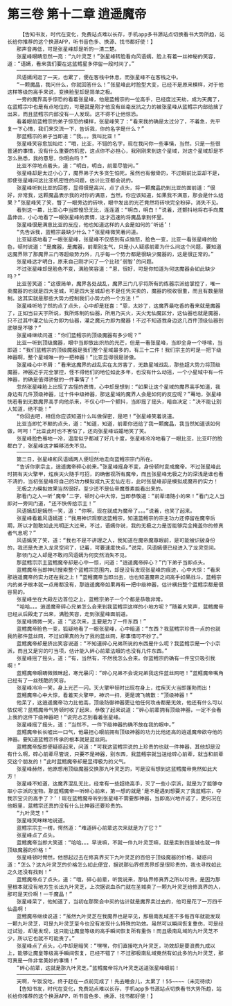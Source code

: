 # 第三卷 第十二章 逍遥魔帝
        【告知书友，时代在变化，免费站点难以长存，手机app多书源站点切换看书大势所趋，站长给你推荐的这个换源APP，听书音色多、换源、找书都好使！】
       那声音再低，可是张星峰却是听的一清二楚。
       张星峰眼睛忽然一亮：“九叶灵芝！”张星峰转脸看向风语嫣，脸上有着一丝神秘的笑容，道：“语嫣，看来我们要在这蓝鳕星多停留一段时间了。”
       ——————————————————————
       风语嫣闲逛了一天，也累了，便在客栈中休息，而张星峰不在客栈之中。
       “一颗魔晶，我问什么，你就回答什么！”张星峰此时脸型大变，已经不是原来模样，对于他这样等级的高手来说，变换脸型却是简单之极。
       一旁的魔界高手惊恐的看着张星峰，他是蓝鳕宗的一位高手，已经度过天劫，成为天魔了，在蓝鳕宗中也是有点地位的，可是就是刚才他没有丝毫反抗之力的被张星峰从蓝鳕宗内部给擒了出来，而且蓝鳕宗内部没有一人发现。这不得不让他惊恐。
       看着眼前蓝鳕宗的弟子惊恐的模样，张星峰笑了：“看来我的确是太过分了，不着急，先平复一下心情，我们来交流一下，告诉我，你的名字是什么？”
       那蓝鳕宗的弟子当即道：“我。。。我叫比亚！”
       张星峰笑容愈加灿烂：“哦，比亚，不错的名字，现在我问你一些事情，当然，只是一些很普通的事情，没有什么重要的机密，这点你不必担心，我刚刚来到这个星域，对这个星域却是不怎么熟悉，我的意思，你明白吗？”
       比亚不停地点着头，道：“明白，明白，前辈尽管问。”
       张星峰却是太过小心了，魔界弟子大多贪生怕死，虽然也有傲骨的，不过眼前比亚却不是，即使张星峰问这比亚机密性的问题，估计比亚都会说的。
       张星峰听到比亚的回答，显得很是高兴，点了点头，将一颗魔晶扔到比亚的面前道：“很好，非常我，这颗魔晶表示我的对你的满意，当然，你应该知道，如果我不满意，那会是什么结果？”张星峰笑了笑，瞥了一眼旁边的砖块，眼中发出的光芒竟然将砖块完全粉碎，消失不见。
       看到这一幕，比亚心中当即惶恐无比，连连道：“明白，明白！”说着，还颤抖地将右手向魔晶伸出，小心地看了一眼张星峰的表情，这才迅速的将魔晶拿到怀里。
       张星峰很是满意比亚的反应，他也知道这样的人会是如何的‘听话’！
       “先告诉我，蓝鳕宗最缺少什么？”张星峰微笑着问道。
       比亚疑惑地看了一眼张星峰，张星峰不仅感到有点恼怒，脸色一变，比亚一看张星峰的脸色，顿时说道：“是魔器，是魔器，前辈别生气，只是小人疑惑前辈为什么问这个问题，要知道这魔界除了那魔界三门等超级势力外，几乎每一个势力都是很缺少魔器的，这是很正常的。”
       张星峰这才明白，原来自己刚才问了一个比较‘弱智’的问题。
       不过张星峰却是脸色不变，满脸笑容道：“恩，很好，可是你知道为何这魔器会如此缺少吗？”
       比亚苦笑道：“这很简单，魔界各处战乱，魔界三门几乎将所有的炼器宗派给掌控了，唯一卖魔器的也就是四大圣城，可是四大圣城却也不是任凭买卖的，魔器的税收很重，而且有数量限制。这其实就是那些大势力控制我们小势力的一个方法！”
       张星峰听地了然的点了点头，心中却是狂喜：“恩，太妙了，这魔界最吃香的看来就是魔器了，正如当日天宇所说，我所炼制的仙器，所用乃天火，天火无仙魔区分，这仙器也就是魔器，只不过其中灌之仙元力即为仙器，灌之魔元力即为魔器！不过不知道我身边这几百件顶级仙器到底够是不够？”
       张星峰继续问道：“你们蓝鳕宗的顶级魔器有多少呢？”
       比亚一听到顶级魔器，眼中当即放出炽热的光芒，但是一看张星峰，当即全身一个哆嗦，当即道：“我们蓝鳕宗的顶级魔器是我们整个星域最多的，有三十二件！我们宗主的可是一把下级神器啊，整个星域唯一的一把神器！”比亚显得很是骄傲。
       张星峰心中不屑：“看来这魔界的战乱实在太厉害了，无数星域战乱，那些超大势力将顶级魔器，神器近乎完全掌控，怪不得他们的地位如此多年，也没有什么动摇，一个小星域中有一件神器，的确是值得骄傲的一件事情了！”
       忽然张星峰脸上出现了古怪的表情，心中却是想到：“如果让这个星域的魔界高手知道，我身边有几件顶级神器，过十件中级神器，那这星域的魔界人会是如何的反应呢？”蓦地，张星峰恍若看到无数魔界高手向他杀来，不仅心中一个颤抖，当即摇了摇头，暗自决定：“决不能让别人知道，绝不能！”
       “你回去吧，相信你应该知道什么叫做保密，是吧！”张星峰笑着说道。
       比亚当即忙不颠的点头，道：“知道，知道，前辈你还给了我一颗魔晶，我当然知道该如何做，呵呵！”比亚此时也不害怕了，还向张星峰谄媚地笑了笑。
       张星峰脸色蓦地一冷，温度似乎都减了好几十度，张星峰冷冷地看了一眼比亚，比亚吓的脸都白了，张星峰这才瞬移消失不见。
       ——————————————————————————-
       第二日，张星峰和风语嫣两人便坦然地走向蓝鳕宗宗门所在。
       “告诉你家宗主，逍遥魔帝碎心前来。”张星峰摇身不变，身份顿时变成魔帝。不过张星峰此时拥有天火擎甲，炫疾天火随手可招，的确傲视所有魔帝，而且张星峰无极之力的深浅是谁也看不清的，当初张星峰将自己的功力模拟成九天玄仙左右，此时张星峰却是模拟成魔帝的实力！
       无极之力模拟效果当然很好。至少还不是仙帝魔尊素能看出来的。
       那看门之人一听‘魔帝’二字，顿时心中大惊，当即恭敬道：“前辈请随小的来！”看门之人当即对一旁同门道，“还不快传给宗主！”
       风语嫣却是嫣然一笑，道：“你啊，现在就成为魔帝了。。。”说着，也笑了起来。
       张星峰看着风语嫣道：“我用神识观察这蓝鳕宗，知道蓝鳕宗的宗主功力还停留在魔帝后期，所以才胆敢如此光明正大过来，不过，语嫣你说，我的无极之力是否能够完全掩盖你的修真者气息呢？”
       风语嫣笑了笑，道：“我也不是不讲理之人，我知道在魔帝魔尊眼前，是可能被识破身份的，我还是先进入龙灵空间了，记着，可要速度快点。”说完，风语嫣便已经进入了龙灵空间。
       那领门之人却是不敢问风语嫣为何突然消失不见。
       那蓝鳕宗宗主蓝鳕魔帝却是心中一惊，问道：“逍遥魔帝碎心？”门下弟子当即点头。
       蓝鳕魔帝当即神识搜索整个蓝鳕宗范围内，却是没有发现张星峰的痕迹，心中大惊：“看来那逍遥魔帝的实力还在我之上！”蓝鳕魔帝当即出去，也也知道魔帝之间高手如果战斗，蓝鳕宗内的弟子根本就一点用都没有，那逍遥魔帝如果再有一把中级神器，估计横扫整个蓝鳕宗都是很容易的。
       张星峰坐在大殿左边首位之上，蓝鳕宗弟子一个个都是恭敬非常。
       “哈哈。。。逍遥魔帝碎心兄弟怎么会来到我蓝鳕宗这样的小地方呢？”随着大笑声，蓝鳕魔帝已经从后殿走了出来，满脸笑容，走到张星峰面前道。
       张星峰微微一笑，道：“这次来，主要是为了一件东西！”
       蓝鳕魔帝脸色一变，狐疑地看了一眼张星峰，心中暗道：“东西？我蓝鳕宗珍贵一点的也就我的那件蓝丝网，不过如果真的为了我的蓝丝网，那事情可不妙了。”
       蓝鳕魔帝却是挤出笑容说道：“不知道碎心兄弟所说的东西是什么呢？我蓝鳕宗是一个小宗派，而且又是穷的叮当项，估计能入碎心前辈法眼的也没有几件东西。”
       张星峰摇了摇头，道：“有，当然有，不然我怎么会来。你蓝鳕宗的确有一件宝贝吸引我啊！”
       蓝鳕魔帝眼睛微微眯起，寒光暴闪：“碎心兄弟不会说兄弟我这件蓝丝网吧！”蓝鳕魔帝嘴角已经有了一丝残酷的笑容。
       张星峰冷冷一笑，身上光芒一闪，天火擎甲顿时出现在身上，炫疾天火当即蓬勃而出！
       蓝鳕魔帝心中大惊，看着天火擎甲，神识一扫，更是魂飞魄散：“顶级神器！”
       他呆了，这逍遥魔帝功力比他高，顶级防御神器更让他任何攻击都是无效，他还有什么可以依仗呢？蓝鳕魔帝气势顿时收了起来，恭敬了起来说道：“碎心前辈拥有顶级神器，一定不会看上我的这件下级神器吧！”说完忐忑到看着张星峰。
       张星峰摇了摇头，道：“当然不，一件下级神器的确不放在我的眼中。”
       蓝鳕魔帝长长嘘出一口气，他最担心眼前拥有顶级神器的功力比他还高的逍遥魔帝欲夺他的神器。要知道蓝鳕宗传承的根本就是蓝丝网。
       蓝鳕魔帝旋即便疑惑起来，问道：“可我这蓝鳕宗说的上珍贵的也就一件神器，其他却是没有什么啊，碎心前辈尽管说，只要不是神器，别东西，我蓝鳕宗就当送给碎心前辈，就当和前辈交这个朋友的！”此时蓝鳕魔帝却是显得极为的义气。
       张星峰赫然，他原想用顶级魔器交换那九叶灵芝的，可是没有想到这蓝鳕魔帝竟然如此大方！
       张星峰不知道，这魔界混乱无比，经常有一些超绝高手，灭了一些小宗派，就是为了能够夺取小宗派的宝物。那蓝鳕魔帝一听碎心前来，第一想的就是‘是不是遇到想要灭了我蓝鳕宗，夺我宗宝贝的高手了？’！现在蓝鳕魔帝听到张星峰不需要那神器，当即高兴地许诺了，更何况在他眼里，蓝鳕宗还真的没有什么比神器还要珍贵的。
       “九叶灵芝！”
       张星峰笑眯眯地说道。
       蓝鳕宗宗主一楞，愕然道：“难道碎心前辈这次来就是为了它？”
       张星峰点了点头。
       蓝鳕魔帝当即大笑道：“哈哈。。。早说嘛，不就一件九叶灵芝嘛，就是卖到四圣城也就一件顶级魔器的价格！”
       张星峰顿时愕然，他想起过去在修真界买下九叶灵芝的百倍于顶级魔器的价格，疑惑问道：“怎么？这九叶灵芝的价格怎么如此便宜，据说那仙界修真界却是很珍贵的，我也寻找如此之久还没有找到！”
       蓝鳕魔帝点了点头，道：“哦，碎心前辈，听我说来，那仙界修真界之所以珍贵，是因为那里根本就没有地方生长出九叶灵芝，上次据说血杀门就在圣城卖了一颗九叶灵芝给修真界的人，那可是天价啊！一千魔晶！”
       张星峰呆了，他知道了，当初在那聚会中买的估计就是魔界卖过去的，他可是花了一万四千仙晶啊！
       蓝鳕魔帝继续说道：“虽然九叶灵芝在我魔界也是罕见，那极南乱域差不多每百年就能发现一颗九叶灵芝，可是九叶灵芝至今也没有发现什么特殊的功效。虽然可以瞬间恢复重伤，可是经过试验，却是发现，这只能让魔皇等级的高手瞬间恢复所有重伤！而且极南乱域的九叶灵芝不少，所以它也就不可能贵了。”
       张星峰点了点头，心中却是暗笑：“嘿嘿，你们直接吃九叶灵芝，功效却是要浪费九成以上，能够让魔皇等级高手瞬间恢复，已经不错了！不过那极南乱域竟然有如此多的九叶灵芝，那可真是一件非常美妙的事情！”
       “碎心前辈，这就是那九叶灵芝。”蓝鳕魔帝将九叶灵芝送道张星峰眼前！
       ————————————————
       天啊，午饭没吃，终于赶在一点前完成了！先去睡会儿，太累了！55~~~~（未完待续）
       【告知书友，时代在变化，免费站点难以长存，手机app多书源站点切换看书大势所趋，站长给你推荐的这个换源APP，听书音色多、换源、找书都好使！】
